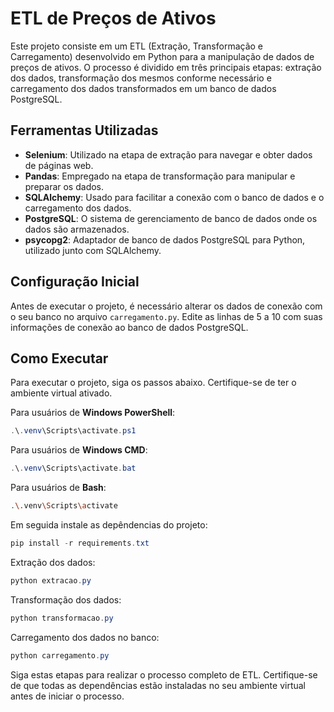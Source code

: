 # ETL de Preços de Ativos

Este projeto consiste em um ETL (Extração, Transformação e Carregamento) desenvolvido em Python para a manipulação de dados de preços de ativos. O processo é dividido em três principais etapas: extração dos dados, transformação dos mesmos conforme necessário e carregamento dos dados transformados em um banco de dados PostgreSQL.

## Ferramentas Utilizadas

- **Selenium**: Utilizado na etapa de extração para navegar e obter dados de páginas web.
- **Pandas**: Empregado na etapa de transformação para manipular e preparar os dados.
- **SQLAlchemy**: Usado para facilitar a conexão com o banco de dados e o carregamento dos dados.
- **PostgreSQL**: O sistema de gerenciamento de banco de dados onde os dados são armazenados.
- **psycopg2**: Adaptador de banco de dados PostgreSQL para Python, utilizado junto com SQLAlchemy.

## Configuração Inicial

Antes de executar o projeto, é necessário alterar os dados de conexão com o seu banco no arquivo `carregamento.py`. Edite as linhas de 5 a 10 com suas informações de conexão ao banco de dados PostgreSQL.

## Como Executar

Para executar o projeto, siga os passos abaixo. Certifique-se de ter o ambiente virtual ativado.

Para usuários de **Windows PowerShell**:

```powershell
.\.venv\Scripts\activate.ps1
```

Para usuários de **Windows CMD**:

```powershell
.\.venv\Scripts\activate.bat
```

Para usuários de **Bash**:

```bash
.\.venv\Scripts\activate
```

Em seguida instale as depêndencias do projeto:

```powershell
pip install -r requirements.txt
```

Extração dos dados:

```powershell
python extracao.py
```

Transformação dos dados:

```powershell
python transformacao.py
```

Carregamento dos dados no banco:

```powershell
python carregamento.py
```

Siga estas etapas para realizar o processo completo de ETL. Certifique-se de que todas as dependências estão instaladas no seu ambiente virtual antes de iniciar o processo.

